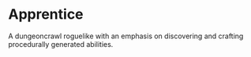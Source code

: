 # Apprentice

A dungeoncrawl roguelike with an emphasis on discovering and crafting procedurally generated abilities.
